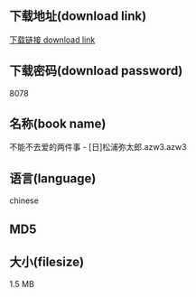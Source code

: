 ## 下载地址(download link)
[下载链接 download link](https://tutu365.netlify.app/?s=%E4%B8%8D%E8%83%BD%E4%B8%8D%E5%8E%BB%E7%88%B1%E7%9A%84%E4%B8%A4%E4%BB%B6%E4%BA%8B+-+%5B%E6%97%A5%5D%E6%9D%BE%E6%B5%A6%E5%BC%A5%E5%A4%AA%E9%83%8E.azw3)

## 下载密码(download password)
8078

## 名称(book name)
不能不去爱的两件事 - [日]松浦弥太郎.azw3.azw3

## 语言(language)
chinese

## MD5


## 大小(filesize)
1.5 MB
